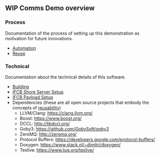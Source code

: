 ## WIP Comms Demo overview

### Process

Documentation of the process of setting up this demonstration as motivation for future innovations.

 - [Automation](doc_10-automation.md)
 - [Reuse](doc_11-reuse.md)

### Technical

Documentation about the technical details of this software.

 - [Building](doc_01-build.md)
 - [IFCB Shore Server Setup](doc_20-shore-server.md)
 - [IFCB Payload Setup](doc_20-payload.md)
 - Dependencies (these are all open source projects that embody the concepts of [reusability](doc_11-reuse.md))
    - LLVM/Clang: https://clang.llvm.org/
    - Boost: https://www.boost.org/
    - DCCL: http://libdccl.org/
    - Goby3: https://github.com/GobySoft/goby3
    - ZeroMQ: http://zeromq.org/
    - Protocol Buffers: https://developers.google.com/protocol-buffers/
    - Doxygen: https://www.stack.nl/~dimitri/doxygen/
    - Texlive: https://www.tug.org/texlive/
